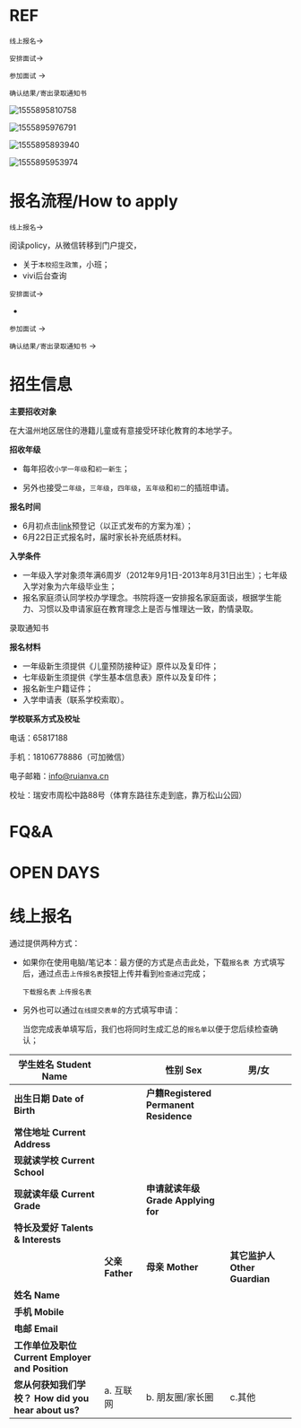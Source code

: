 # REF

`线上报名`-> 

`安排面试`-> 

`参加面试` -> 

`确认结果/寄出录取通知书`



![1555895810758](media/1555895810758.png)



![1555895976791](media/1555895976791.png)



![1555895893940](media/1555895893940.png)

![1555895953974](media/1555895953974.png)



# 报名流程/How to apply

`线上报名`-> 

阅读policy，从微信转移到门户提交，

- 关于`本校招生政策`，小班；
- vivi后台查询

`安排面试`-> 

- 

`参加面试` -> 



`确认结果/寄出录取通知书` ->



# 招生信息

**主要招收对象**

在大温州地区居住的港籍儿童或有意接受环球化教育的本地学子。



**招收年级**

- 每年招收`小学一年级`和`初一新生`；

- 另外也接受`二年级`，`三年级`，`四年级`，`五年级`和`初二`的插班申请。



**报名时间**

- 6月初点击[link]()预登记（以正式发布的方案为准）；
- 6月22日正式报名时，届时家长补充纸质材料。



**入学条件**

- 一年级入学对象须年满6周岁（2012年9月1日-2013年8月31日出生）；七年级入学对象为六年级毕业生；
- 报名家庭须认同学校办学理念。书院将逐一安排报名家庭面谈，根据学生能力、习惯以及申请家庭在教育理念上是否与惟理达一致，酌情录取。



录取通知书

**报名材料**

- 一年级新生须提供《儿童预防接种证》原件以及复印件；
- 七年级新生须提供《学生基本信息表》原件以及复印件；
- 报名新生户籍证件；
- 入学申请表（联系学校索取）。



**学校联系方式及校址**

电话：65817188

手机：18106778886（可加微信）

电子邮箱：info@ruianva.cn

校址：瑞安市周松中路88号（体育东路往东走到底，靠万松山公园）



# FQ&A



# OPEN DAYS







# 线上报名

通过提供两种方式：

- 如果你在使用电脑/笔记本：最方便的方式是点击此处，下载`报名表 `方式填写后，通过点击`上传报名表`按钮上传并看到`检查通过`完成；

  `下载报名表` `上传报名表`

- 另外也可以通过`在线提交表单`的方式填写申请：

  当您完成表单填写后，我们也将同时生成汇总的`报名单`以便于您后续检查确认；

| **学生姓名**   **Student Name**                              |                       | **性别**   **Sex**                           | 男/女                               |
| ------------------------------------------------------------ | --------------------- | -------------------------------------------- | ----------------------------------- |
| **出生日期**   **Date of Birth**                             |                       | **户籍Registered**   **Permanent Residence** |                                     |
| **常住地址**   **Current Address**                           |                       |                                              |                                     |
| **现就读学校**   **Current School**                          |                       |                                              |                                     |
| **现就读年级**   **Current Grade**                           |                       | **申请就读年级**   **Grade Applying for**    |                                     |
| **特长及爱好**   **Talents & Interests**                     |                       |                                              |                                     |
|                                                              | **父亲**   **Father** | **母亲**   **Mother**                        | **其它监护人**   **Other Guardian** |
| **姓名**   **Name**                                          |                       |                                              |                                     |
| **手机**   **Mobile**                                        |                       |                                              |                                     |
| **电邮**   **Email**                                         |                       |                                              |                                     |
| **工作单位及职位**   **Current Employer**   **and Position** |                       |                                              |                                     |
| **您从何获知我们学校？ How did you hear about us?**          | a. 互联网             | b. 朋友圈/家长圈                             | c.其他                              |